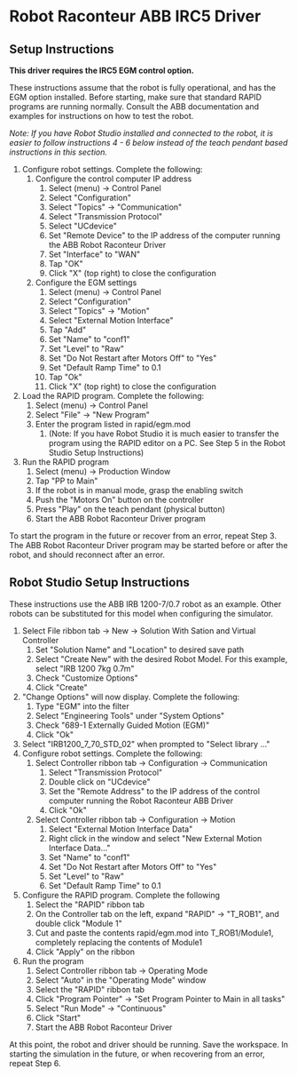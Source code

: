 # Robot Raconteur ABB IRC5 Driver

## Setup Instructions

**This driver requires the IRC5 EGM control option.**

These instructions assume that the robot is fully operational, and has the EGM option installed. Before starting, make sure that standard RAPID programs are running normally. Consult the ABB documentation and examples for instructions on how to test the robot.

*Note: If you have Robot Studio installed and connected to the robot, it is easier to follow instructions 4 - 6 below instead of the teach pendant based instructions in this section.*

1. Configure robot settings. Complete the following:
   1. Configure the control computer IP address
      1. Select (menu) -> Control Panel
      2. Select "Configuration"
      3. Select "Topics" -> "Communication"
      4. Select "Transmission Protocol"
      5. Select "UCdevice"
      6. Set "Remote Device" to the IP address of the computer running the ABB Robot Raconteur Driver
      7. Set "Interface" to "WAN"
      8. Tap "OK"
      9. Click "X" (top right) to close the configuration
   2. Configure the EGM settings
      1. Select (menu) -> Control Panel
      2. Select "Configuration"
      3. Select "Topics" -> "Motion"
      4. Select "External Motion Interface"
      5. Tap "Add"
      6. Set "Name" to "conf1"
      7. Set "Level" to "Raw"
      8. Set "Do Not Restart after Motors Off" to "Yes"
      9. Set "Default Ramp Time" to 0.1
      10. Tap "Ok"
      11. Click "X" (top right) to close the configuration
2. Load the RAPID program. Complete the following:
   1. Select (menu) -> Control Panel
   2. Select "File" -> "New Program"
   3. Enter the program listed in rapid/egm.mod
      1. (Note: If you have Robot Studio it is much easier to transfer the program using the RAPID editor on a PC. See Step 5 in the Robot Studio Setup Instructions)
3. Run the RAPID program
   1. Select (menu) -> Production Window
   2. Tap "PP to Main"
   3. If the robot is in manual mode, grasp the enabling switch
   4. Push the "Motors On" button on the controller
   5. Press "Play" on the teach pendant (physical button)
   6. Start the ABB Robot Raconteur Driver program

To start the program in the future or recover from an error, repeat Step 3. The ABB Robot Raconteur Driver program may be started before or after the robot, and should reconnect after an error.

## Robot Studio Setup Instructions

These instructions use the ABB IRB 1200-7/0.7 robot as an example. Other robots can be substituted for this model when configuring the simulator.

1. Select File ribbon tab -> New -> Solution With Sation and Virtual Controller
   1. Set "Solution Name" and "Location" to desired save path
   2. Select "Create New" with the desired Robot Model. For this example, select "IRB 1200 7kg 0.7m"
   3. Check "Customize Options"
   4. Click "Create"
2. "Change Options" will now display. Complete the following:
   1. Type "EGM" into the filter
   2. Select "Engineering Tools" under "System Options"
   3. Check "689-1 Externally Guided Motion (EGM)"
   4. Click "Ok"
3. Select "IRB1200_7_70_STD_02" when prompted to "Select library ..."
4. Configure robot settings. Complete the following:
   1. Select Controller ribbon tab -> Configuration -> Communication
      1. Select "Transmission Protocol"
      2. Double click on "UCdevice"
      3. Set the "Remote Address" to the IP address of the control computer running the Robot Raconteur ABB Driver
      4. Click "Ok"
   2. Select Controller ribbon tab -> Configuration -> Motion
      1. Select "External Motion Interface Data"
      2. Right click in the window and select "New External Motion Interface Data..."
      3. Set "Name" to "conf1"
      4. Set "Do Not Restart after Motors Off" to "Yes"
      5. Set "Level" to "Raw"
      6. Set "Default Ramp Time" to 0.1
5. Configure the RAPID program. Complete the following
   1. Select the "RAPID" ribbon tab
   2. On the Controller tab on the left, expand "RAPID" -> "T_ROB1", and double click "Module 1"
   3. Cut and paste the contents rapid/egm.mod into T_ROB1/Module1, completely replacing the contents of Module1
   4. Click "Apply" on the ribbon
6. Run the program
   1. Select Controller ribbon tab -> Operating Mode
   2. Select "Auto" in the "Operating Mode" window
   3. Select the "RAPID" ribbon tab
   4. Click "Program Pointer" -> "Set Program Pointer to Main in all tasks"
   5. Select "Run Mode" -> "Continuous"
   6. Click "Start"
   7. Start the ABB Robot Raconteur Driver

At this point, the robot and driver should be running. Save the workspace. In starting the simulation in the future, or when recovering from an error, repeat Step 6.

   